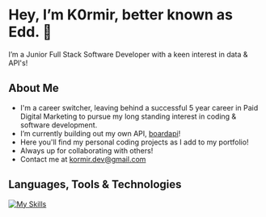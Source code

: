 # Hey, I’m K0rmir, better known as Edd. 👋
I’m a Junior Full Stack Software Developer with a keen interest in data & API's! 
## About Me
- I'm a career switcher, leaving behind a successful 5 year career in Paid Digital Marketing to pursue my long standing interest in coding & software development.
- I’m currently building out my own API, [boardapi](https://github.com/K0rmir/boardgameapi)!
- Here you'll find my personal coding projects as I add to my portfolio!
- Always up for collaborating with others!
- Contact me at kormir.dev@gmail.com

## Languages, Tools & Technologies

[![My Skills](https://skillicons.dev/icons?i=html,css,js,ts,react,nextjs,nodejs,npm,express,postgres,sqlite,git,github,postman,supabase,vscode&perline=16)](https://skillicons.dev)



<!---
K0rmir/K0rmir is a ✨ special ✨ repository because its `README.md` (this file) appears on your GitHub profile.
You can click the Preview link to take a look at your changes.
--->
